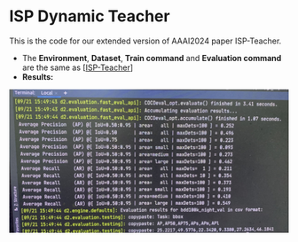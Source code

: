 # ISP Dynamic Teacher
This is the code for our extended version of AAAI2024 paper ISP-Teacher.
+ The **Environment**, **Dataset**, **Train command** and **Evaluation command** are the same as [[ISP-Teacher](https://github.com/zhangyin1996/ISP-Teacher)]
+ **Results:**

![image text](https://github.com/zhangyin1996/ISP-Dynamic-Teacher/blob/main/results.jpg)
